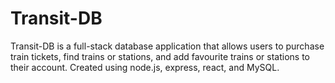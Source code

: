 # Transit-DB
Transit-DB is a full-stack database application that allows users to purchase train tickets, find trains or stations, and add favourite trains or stations to their account. Created using node.js, express, react, and MySQL.
